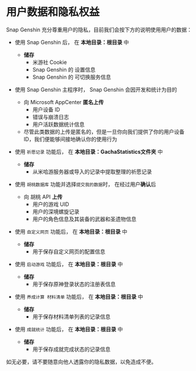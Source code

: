 # 用户数据和隐私权益

Snap Genshin 充分尊重用户的隐私，目前我们会按下方的说明使用用户的数据：

- 使用 Snap Genshin 后， 在 **本地目录：根目录** 中
    - **储存**
        - 米游社 Cookie
        - Snap Genshin 的 设置信息
        - Snap Genshin 的 可切换服务信息


- 使用 Snap Genshin 主程序时， Snap Genshin 会因开发和统计为目的
    - 向 Microsoft AppCenter **匿名上传**
        - 用户设备 ID
        - 错误与崩溃日志
        - 用户活跃数据统计信息
    - 尽管此类数据的上传是匿名的，但是一旦你向我们提供了你的用户设备ID，我们便能够间接地确认你的使用行为


- 使用 `祈愿记录` 功能后， 在 **本地目录：GachaStatistics文件夹** 中
    - **储存**
        - 从米哈游服务器或导入的记录中提取整理的祈愿记录


- 使用 `胡桃数据库` 功能并选择`提交我的数据`时， 在经过用户**确认**后
    - 向 胡桃 API **上传**
        - 用户的游戏 UID
        - 用户的深境螺旋记录
        - 用户的角色信息及其装备的武器和圣遗物信息


- 使用 `自定义网页` 功能后， 在 **本地目录：根目录** 中
    - **储存**
        - 用于保存自定义网页的配置信息


- 使用 `启动游戏` 功能后， 在 **本地目录：根目录** 中
    - **储存**
        - 用于保存原神登录状态的注册表信息


- 使用 `养成计算 材料清单` 功能后， 在 **本地目录：根目录** 中
    - **储存**
        - 用于保存材料清单列表的记录信息


- 使用 `成就统计` 功能后， 在 **本地目录：根目录** 中
    - **储存**
        - 用于保存成就完成状态的记录信息

如无必要，请不要随意向他人透露你的隐私数据，以免造成不便。